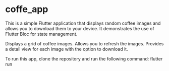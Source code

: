 # coffe_app

This is a simple Flutter application that displays random coffee images and allows you to download
them to your device. It demonstrates the use of Flutter Bloc for state management.

Displays a grid of coffee images.
Allows you to refresh the images.
Provides a detail view for each image with the option to download it.

To run this app, clone the repository and run the following command: flutter run